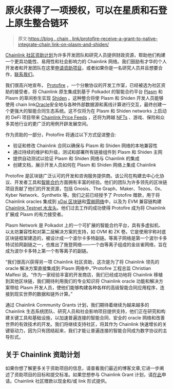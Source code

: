 # 原火获得了一项授权，可以在星质和石登上原生整合链环

> 原文:[https://blog . chain . link/protofire-receive-a-grant-to-native-integrate-chain link-on-plasm-and-shiden/](https://blog.chain.link/protofire-receives-a-grant-to-natively-integrate-chainlink-on-plasm-and-shiden/)

[Chainlink 社区资助计划](https://blog.chain.link/introducing-the-chainlink-community-grant-program/)为许多开发团队和研究人员提供财政资源，帮助他们构建一个更具功能性、易用性和社会影响力的 Chainlink 网络。我们鼓励有才华的个人开发者和开发团队在这里[申请资助项目](https://chainlinkgrants.typeform.com/to/efEbsq)，或者如果你是一名研究人员并且想要合作，[联系我们](/cdn-cgi/l/email-protection#27554254424655444f67444f464e494b4e494c4b4645540944484a)。

我们很高兴地宣布， [Protofire](https://protofire.io/) ，一个分散协议的开发工作室，已经被选为社区资助的接受者，将 Chainlink 原生集成到基于 Polkadot 的智能合约平台 [Plasm](https://www.plasmnet.io/) 和 Plasm 的草间弥生实现 [Shiden](https://shiden.plasmnet.io/) 。这种整合将使 Plasm 和 Shiden 开发人员能够使用 chain link[Oracle](https://chain.link/education/blockchain-oracles)安全地与各种外部数据源和离线计算进行交互，最终创建一个更强大的智能合同生态系统。这不仅将为在 Plasm 和 Shiden networks 上启动的 DeFi 项目带来 [Chainlink Price Feeds](https://feeds.chain.link/) ，还将为跨越 [NFTs](https://chain.link/education/nfts) 、游戏、保险和众多其他行业的更广泛的用例开辟发展空间。

作为资助的一部分，Protofire 将通过以下方式促进整合:

*   验证和修改 Chainlink 合同以确保与 Plasm 和 Shiden 网络的本地兼容性
*   通过持续的维护和升级，测试和部署所有链接组件到 Plasm 和 Shiden 主网
*   提供自动测试以验证 Plasm 和 Shiden 网络与 Chainlink 的集成
*   创建文档，展示开发人员如何在 Plasm 和 Shiden 网络上集成 Chainlink

Protofire 是区块链广泛认可的开发和咨询服务提供商。该公司在构建去中心化协议、开发者工具和[智能合约](https://chain.link/education/smart-contracts)方面拥有丰富的经验。他们的团队为许多领先的区块链项目贡献了他们的开发资源，包括 Gnosis、The Graph、Maker、Tezos、0x、Kyber Network、Synthetix 等。我们之前已经授予了 Protofire 赠款，用于将 Chainlink oracles 集成到 [xDai 区块链](https://blog.chain.link/protofire-receives-a-chainlink-community-grant-for-an-integration-with-xdai/)和[雪崩网络](https://blog.chain.link/protofire-receives-a-grant-for-native-integration-of-chainlink-on-avalanche/)中，以及为 EVM 兼容链构建 [Chainlink Testnet 水龙头](https://blog.chain.link/protofire-awarded-a-grant-for-building-new-chainlink-testnet-faucet/)。他们过去工作的成功使得 Protofire 成为将 Chainlink 扩展成 Plasm 的有力接受者。

Plasm Network 是 Polkadot 上的一个可扩展的智能合约平台，具有多虚拟机、以太坊兼容性和对第二层解决方案的支持，如 OVM 和 ZK 卷。它是使用宇称衬底区块链框架建造的，被设计成一个波尔卡多特副链。等离子网络是第一个波尔卡多特试验网副链之一，也推出了施登网络——一个由等离子组成的金丝雀网络，旨在成为波尔卡多特上第一个有等离子的副链。

“我们很高兴获得另一项 Chainlink 社区资助，这次是为了将 Chainlink 领先的 oracle 解决方案直接集成到 Plasm 网络中，”Protofire 工程总监 Christian Malfesi 说。“作为一家经验丰富的开发商店，我们已经成功地将 Chainlink 移植到其他区块链，我们期待利用我们的专业知识将 Chainlink oracle 功能和解决方案带给 Plasm 开发人员，使他们能够构建各种各样的高级智能合同应用程序，连接到现实世界的数据和链外计算。”

通过 Chainlink Community Grants 计划，我们期待着继续为越来越多的 Chainlink 生态系统团队、研究人员和社会影响项目提供支持，他们正在研究和构建关键工具和基础设施，以加速普遍连接的智能合同、安全的 oracle 网络和改善世界的有效技术的开发。我们将继续支持社区，将其作为 Chainlink 快速增长的关键驱动力，因为只有团结起来，我们才能让普遍连接的智能合同成为数字协议的主导形式。

## 关于 Chainlink 资助计划

如果你想了解更多关于资助项目的信息，请查看我们最近的博客文章,它进一步阐述了资助项目的目标和提交标准。如果您想参与 Chainlink Grant 计划，请[在此](https://chainlinkgrants.typeform.com/to/efEbsq)申请。Chainlink 社区赠款以现金和/或 link 形式提供。